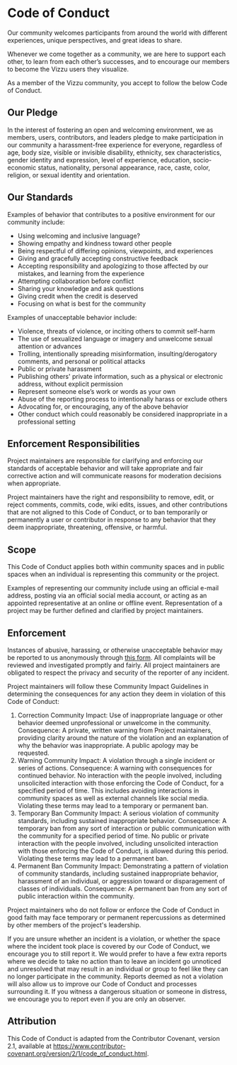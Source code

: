 # Code of Conduct

Our community welcomes participants from around the world with different experiences, unique perspectives, and great ideas to share.

Whenever we come together as a community, we are here to support each other, to learn from each other’s successes, and to encourage our members to become the Vizzu users they visualize.

As a member of the Vizzu community, you accept to follow the below Code of Conduct.

## Our Pledge
In the interest of fostering an open and welcoming environment, we as members, users, contributors, and leaders pledge to make participation in our community a harassment-free experience for everyone, regardless of age, body size, visible or invisible disability, ethnicity, sex characteristics, gender identity and expression, level of experience, education, socio-economic status, nationality, personal appearance, race, caste, color, religion, or sexual
identity and orientation.

## Our Standards
Examples of behavior that contributes to a positive environment for our community include:

* Using welcoming and inclusive language?
* Showing empathy and kindness toward other people
* Being respectful of differing opinions, viewpoints, and experiences
* Giving and gracefully accepting constructive feedback
* Accepting responsibility and apologizing to those affected by our mistakes, and learning from the experience
* Attempting collaboration before conflict
* Sharing your knowledge and ask questions
* Giving credit when the credit is deserved
* Focusing on what is best for the community

Examples of unacceptable behavior include:

* Violence, threats of violence, or inciting others to commit self-harm
* The use of sexualized language or imagery and unwelcome sexual attention or advances
* Trolling, intentionally spreading misinformation, insulting/derogatory comments, and personal or political attacks
* Public or private harassment
* Publishing others' private information, such as a physical or electronic address, without explicit permission
* Represent someone else’s work or words as your own
* Abuse of the reporting process to intentionally harass or exclude others
* Advocating for, or encouraging, any of the above behavior
* Other conduct which could reasonably be considered inappropriate in a professional setting

## Enforcement Responsibilities
Project maintainers are responsible for clarifying and enforcing our standards of acceptable behavior and will take appropriate and fair corrective action and will communicate reasons for moderation decisions when appropriate.

Project maintainers have the right and responsibility to remove, edit, or reject comments, commits, code, wiki edits, issues, and other contributions that are not aligned to this Code of Conduct, or to ban temporarily or permanently a user or contributor in response to any behavior that they deem inappropriate, threatening, offensive, or harmful.

## Scope
This Code of Conduct applies both within community spaces and in public spaces when an individual is representing this community or the project.

Examples of representing our community include using an official e-mail address, posting via an official social media account, or acting as an appointed representative at an online or offline event. Representation of a project may be further defined and clarified by project maintainers.

## Enforcement
Instances of abusive, harassing, or otherwise unacceptable behavior may be reported to us anonymously through [this form](https://share.hsforms.com/1IRUYnCo3QPa1ZiYDV4oYGgc5lac). All complaints will be reviewed and investigated promptly and fairly. All project maintainers are obligated to respect the privacy and security of the reporter of any incident.

Project maintainers will follow these Community Impact Guidelines in determining the consequences for any action they deem in violation of this Code of Conduct:
1. Correction
Community Impact: Use of inappropriate language or other behavior deemed unprofessional or unwelcome in the community.
Consequence: A private, written warning from Project maintainers, providing clarity around the nature of the violation and an explanation of why the behavior was inappropriate. A public apology may be requested.
2. Warning
Community Impact: A violation through a single incident or series of actions.
Consequence: A warning with consequences for continued behavior. No interaction with the people involved, including unsolicited interaction with those enforcing the Code of Conduct, for a specified period of time. This includes avoiding interactions in community spaces as well as external channels like social media. Violating these terms may lead to a temporary or permanent ban.
3. Temporary Ban
Community Impact: A serious violation of community standards, including sustained inappropriate behavior.
Consequence: A temporary ban from any sort of interaction or public communication with the community for a specified period of time. No public or private interaction with the people involved, including unsolicited interaction with those enforcing the Code of Conduct, is allowed during this period. Violating these terms may lead to a permanent ban.
4. Permanent Ban
Community Impact: Demonstrating a pattern of violation of community standards, including sustained inappropriate behavior, harassment of an individual, or aggression toward or disparagement of classes of individuals.
Consequence: A permanent ban from any sort of public interaction within the community.

Project maintainers who do not follow or enforce the Code of Conduct in good faith may face temporary or permanent repercussions as determined by other members of the project's leadership.

If you are unsure whether an incident is a violation, or whether the space where the incident took place is covered by our Code of Conduct, we encourage you to still report it. We would prefer to have a few extra reports where we decide to take no action than to leave an incident go unnoticed and unresolved that may result in an individual or group to feel like they can no longer participate in the community. Reports deemed as not a violation will also allow us to improve our Code of Conduct and processes surrounding it. If you witness a dangerous situation or someone in distress, we encourage you to report even if you are only an observer.

## Attribution
This Code of Conduct is adapted from the Contributor Covenant, version 2.1, available at https://www.contributor-covenant.org/version/2/1/code_of_conduct.html.


